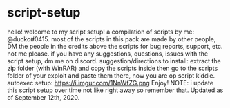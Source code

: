 # script-setup                                                                                                                                        
hello! welcome to my script setup! a compilation of scripts by me: @ducko#0415.
most of the scripts in this pack are made by other people, DM the people in the credits above the scripts for bug reports, support, etc. not me please.
if you have any suggestions, questions, issues with the script setup, dm me on discord.
suggestion/directions to install: extract the zip folder (with WinRAR) and copy the scripts inside then go to the scripts folder of your exploit and paste them there, now you are op script kiddie.
autoexec setup: https://i.imgur.com/1NnWfZG.png
Enjoy!
NOTE: i update this script setup over time not like right away so remember that.
Updated as of September 12th, 2020.
